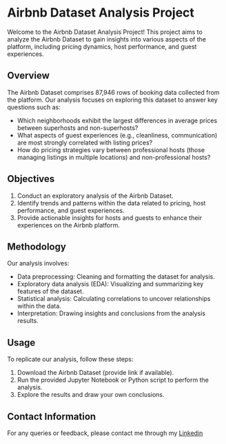 # Airbnb Dataset Analysis Project

Welcome to the Airbnb Dataset Analysis Project! This project aims to analyze the Airbnb Dataset to gain insights into various aspects of the platform, including pricing dynamics, host performance, and guest experiences. 

## Overview

The Airbnb Dataset comprises 87,946 rows of booking data collected from the platform. Our analysis focuses on exploring this dataset to answer key questions such as:

- Which neighborhoods exhibit the largest differences in average prices between superhosts and non-superhosts?
- What aspects of guest experiences (e.g., cleanliness, communication) are most strongly correlated with listing prices?
- How do pricing strategies vary between professional hosts (those managing listings in multiple locations) and non-professional hosts?

## Objectives

1. Conduct an exploratory analysis of the Airbnb Dataset.
2. Identify trends and patterns within the data related to pricing, host performance, and guest experiences.
3. Provide actionable insights for hosts and guests to enhance their experiences on the Airbnb platform.

## Methodology

Our analysis involves:
- Data preprocessing: Cleaning and formatting the dataset for analysis.
- Exploratory data analysis (EDA): Visualizing and summarizing key features of the dataset.
- Statistical analysis: Calculating correlations to uncover relationships within the data.
- Interpretation: Drawing insights and conclusions from the analysis results.

## Usage

To replicate our analysis, follow these steps:
1. Download the Airbnb Dataset (provide link if available).
2. Run the provided Jupyter Notebook or Python script to perform the analysis.
3. Explore the results and draw your own conclusions.

## Contact Information
For any queries or feedback, please contact me through my [Linkedin](https://www.linkedin.com/in/vinicius-capozzi)
